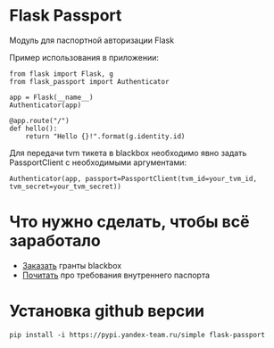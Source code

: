# Flask Passport

Модуль для паспортной авторизации Flask

Пример использования в приложении:

    from flask import Flask, g
    from flask_passport import Authenticator

    app = Flask(__name__)
    Authenticator(app)

    @app.route("/")
    def hello():
        return "Hello {}!".format(g.identity.id)

Для передачи tvm тикета в blackbox необходимо явно задать PassportClient с необходимыми аргументами:

    Authenticator(app, passport=PassportClient(tvm_id=your_tvm_id, tvm_secret=your_tvm_secret))

# Что нужно сделать, чтобы всё заработало

- [Заказать](https://forms.yandex-team.ru/surveys/4901/) гранты blackbox
- [Почитать](https://wiki.yandex-team.ru/passport/corporate/) про требования внутреннего паспорта


# Установка github версии

    pip install -i https://pypi.yandex-team.ru/simple flask-passport
